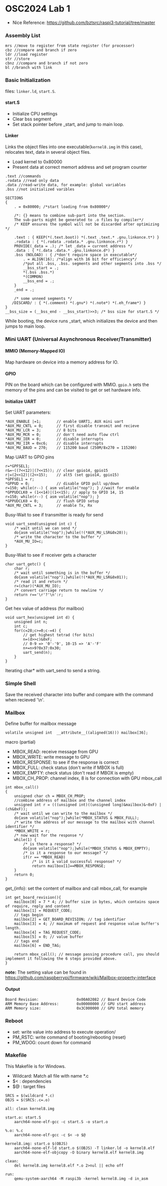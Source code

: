 # OSC2024 Lab 1
* Nice Reference: https://github.com/bztsrc/raspi3-tutorial/tree/master
### Assembly List
```
mrs //move to register from state register (for processer)
cbz //compare and branch if zero
ldr //load register
str //store
cbnz //compare and branch if not zero
bl //branch with link
```
### Basic Initialization
files: ``linker.ld``, ``start.S``.
#### start.S
* Initialize CPU settings 
* Clear bss segment 
* Set stack pointer before _start, and jump to main loop.

#### Linker
Links the object files into one executable(``kernel8.img`` in this case), relocates text, data in several object files.
* Load kernel to 0x80000
* Present data at correct memort address and set program counter
```
.text //commands
.rodata //read only data
.data //read-write data, for example: global variables
.bss //not initialized varibles
```

```
SECTIONS
{
    . = 0x80000; /*start loading from 0x80000*/
    
    /*: {} means to combine sub-part into the section. 
    The sub-parts might be generated to .o files by compiler*/
    /* KEEP ensures the symbol will not be discarded after optimizing */
    
    .text : { KEEP(*(.text.boot)) *(.text .text.* .gnu.linkonce.t*) }
    .rodata : { *(.rodata .rodata.* .gnu.linkonce.r*) }
    PROVIDE(_data = .); /* let _data = current address */
    .data : { *(.data .data.* .gnu.linkonce.d*) }
    .bss (NOLOAD) : { /*don't require space in executable*/
        . = ALIGN(16); /*align with 16 bit for efficiency*/
        /*put all .bss, .bss. segments and other segments into .bss */
        __bss_start = .; 
        *(.bss .bss.*)
        *(COMMON)
        __bss_end = .;
    }
    _end = .;
    
    /* some unneed segments */
   /DISCARD/ : { *(.comment) *(.gnu*) *(.note*) *(.eh_frame*) }
}
__bss_size = (__bss_end - __bss_start)>>3; /* bss size for start.S */
```

While booting, the device runs _start, which initializes the device and then jumps to main loop.
### Mini UART (Universal Asynchronous Receiver/Transmitter)
#### MMIO (Memory-Mapped IO)
Map hardware on device into a memory address for IO.
#### GPIO
PIN on the board which can be configured with MMIO.
``gpio.h`` sets the memory of the pins and can be visited to get or set hardware info.
#### Initialize UART
Set UART parameters:
```
*AUX_ENABLE |=1;       // enable UART1, AUX mini uart
*AUX_MU_CNTL = 0;      // first disable transmit and recieve
*AUX_MU_LCR = 3;       // 8 bits
*AUX_MU_MCR = 0;       // don't need auto flow ctrl
*AUX_MU_IER = 0;       // disable interrupts
*AUX_MU_IIR = 0xc6;    // disable interrupts
*AUX_MU_BAUD = 270;    // 115200 baud (250M/8x270 = 115200)
```
Map UART to GPIO pins
```
r=*GPFSEL1;
r&=~((7<<12)|(7<<15)); // clear gpio14, gpio15
r|=(2<<12)|(2<<15);    // alt5 (set gpio14, gpio15)
*GPFSEL1 = r;
*GPPUD = 0;            // disable GPIO pull up/down
r=150; while(r--) { asm volatile("nop"); } //wait for enable
*GPPUDCLK0 = (1<<14)|(1<<15); // apply to GPIO 14, 15
r=150; while(r--) { asm volatile("nop"); }
*GPPUDCLK0 = 0;        // flush GPIO setup
*AUX_MU_CNTL = 3;      // enable Tx, Rx
```
Busy-Wait to see if transmitter is ready for send
```
void uart_send(unsigned int c) {
    /* wait until we can send */
    do{asm volatile("nop");}while(!(*AUX_MU_LSR&0x20));
    /* write the character to the buffer */
    *AUX_MU_IO=c;
}
```
Busy-Wait to see if receiver gets a character
```
char uart_getc() {
    char r;
    /* wait until something is in the buffer */
    do{asm volatile("nop");}while(!(*AUX_MU_LSR&0x01));
    /* read it and return */
    r=(char)(*AUX_MU_IO);
    /* convert carriage return to newline */
    return r=='\r'?'\n':r;
}
```
Get hex value of address (for mailbox)
```
void uart_hex(unsigned int d) {
    unsigned int n;
    int c;
    for(c=28;c>=0;c-=4) {
        // get highest tetrad (for bits)
        n=(d>>c)&0xF;
        // 0-9 => '0'-'9', 10-15 => 'A'-'F'
        n+=n>9?0x37:0x30;
        uart_send(n);
    }
}
```
Iterating char* with uart_send to send a string.
### Simple Shell
Save the received character into buffer and compare with the command when recieved '\n'.
### Mailbox
Define buffer for mailbox message
```
volatile unsigned int  __attribute__((aligned(16))) mailbox[36];
```
macro (partial)
* MBOX_READ: receive message from GPU
* MBOX_WRITE: write message to GPU
* MBOX_RESPONSE: to see if the response is correct
* MBOX_FULL: check status (don't write if MBOX is full)
* MBOX_EMPTY: check status (don't read if MBOX is empty)
* MBOX_CH_PROP: channel index, 8 is for connection with GPU
mbox_call
```
int mbox_call()
{
    unsigned char ch = MBOX_CH_PROP;
    //combine address of mailbox and the channel index
    unsigned int r = (((unsigned int)((unsigned long)&mailbox)&~0xF) | (ch&0xF));
    /* wait until we can write to the mailbox */
    do{asm volatile("nop");}while(*MBOX_STATUS & MBOX_FULL);
    /* write the address of our message to the mailbox with channel identifier */
    *MBOX_WRITE = r;
    /* now wait for the response */
    while(1) {
        /* is there a response? */
        do{asm volatile("nop");}while(*MBOX_STATUS & MBOX_EMPTY);
        /* is it a response to our message? */
        if(r == *MBOX_READ)
            /* is it a valid successful response? */
            return mailbox[1]==MBOX_RESPONSE;
    }
    return 0;
}
```
get_{info}: set the content of mailbox and call mbox_call, for example
```
int get_board_revision(){
    mailbox[0] = 7 * 4; // buffer size in bytes, which contains space of require, reply and content 
    mailbox[1] = REQUEST_CODE;
    // tags begin
    mailbox[2] = GET_BOARD_REVISION; // tag identifier
    mailbox[3] = 4; // maximum of request and response value buffer's length.
    mailbox[4] = TAG_REQUEST_CODE;
    mailbox[5] = 0; // value buffer
    // tags end
    mailbox[6] = END_TAG;

    return mbox_call(); // message passing procedure call, you should implement it following the 6 steps provided above.
}
```
**note:** The setting value can be found in https://github.com/raspberrypi/firmware/wiki/Mailbox-property-interface

#### Output
```
Board Revision:                 0x00A02082 // Board Device Code
ARM Memory Base Address:        0x00000000 // GPU start address
ARM Memory size:                0x3C000000 // GPU total memory
```

### Reboot
* set: write value into address to execute operation/
* PM_RSTC: write command of booting/rebooting (reset)
* PM_WDOG: count down for command

### Makefile
This Makefile is for Windows.
* Wildcard: Match all file with name *.c
* $< : dependencies
* $@ : target files
```
SRCS = $(wildcard *.c)
OBJS = $(SRCS:.c=.o)

all: clean kernel8.img

start.o: start.S
	aarch64-none-elf-gcc -c start.S -o start.o

%.o: %.c
	aarch64-none-elf-gcc -c $< -o $@

kernel8.img: start.o $(OBJS)
	aarch64-none-elf-ld start.o $(OBJS) -T linker.ld -o kernel8.elf
	aarch64-none-elf-objcopy -O binary kernel8.elf kernel8.img

clean:
	del kernel8.img kernel8.elf *.o 2>nul || echo off

run:
	qemu-system-aarch64 -M raspi3b -kernel kernel8.img -d in_asm
```